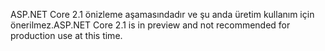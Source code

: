 <span data-ttu-id="973ee-101">ASP.NET Core 2.1 önizleme aşamasındadır ve şu anda üretim kullanım için önerilmez.</span><span class="sxs-lookup"><span data-stu-id="973ee-101">ASP.NET Core 2.1 is in preview and not recommended for production use at this time.</span></span>
